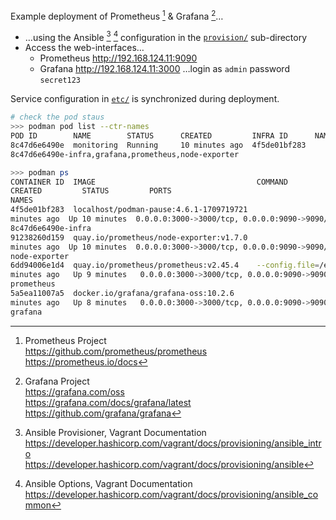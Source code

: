 Example deployment of Prometheus [^drUjk] &  Grafana [^ueDCq]…

- …using the Ansible [^p3z9q] [^RQw4w] configuration in the
  [`provision/`](`provision`) sub-directory
- Access the web-interfaces…
  - Prometheus <http://192.168.124.11:9090>
  - Grafana <http://192.168.124.11:3000> …login as `admin` password `secret123`

Service configuration in [`etc/`](`provision/files/etc`) is synchronized during
deployment.

```bash
# check the pod staus
>>> podman pod list --ctr-names
POD ID        NAME        STATUS      CREATED         INFRA ID      NAMES
8c47d6e6490e  monitoring  Running     10 minutes ago  4f5de01bf283
8c47d6e6490e-infra,grafana,prometheus,node-exporter

>>> podman ps
CONTAINER ID  IMAGE                                    COMMAND
CREATED         STATUS         PORTS
NAMES
4f5de01bf283  localhost/podman-pause:4.6.1-1709719721                        10
minutes ago  Up 10 minutes  0.0.0.0:3000->3000/tcp, 0.0.0.0:9090->9090/tcp
8c47d6e6490e-infra
91238260d159  quay.io/prometheus/node-exporter:v1.7.0                        10
minutes ago  Up 10 minutes  0.0.0.0:3000->3000/tcp, 0.0.0.0:9090->9090/tcp
node-exporter
6dd94006e1d4  quay.io/prometheus/prometheus:v2.45.4    --config.file=/et...  9
minutes ago   Up 9 minutes   0.0.0.0:3000->3000/tcp, 0.0.0.0:9090->9090/tcp
prometheus
5a5ea11007a5  docker.io/grafana/grafana-oss:10.2.6                           8
minutes ago   Up 8 minutes   0.0.0.0:3000->3000/tcp, 0.0.0.0:9090->9090/tcp
grafana
```

[^drUjk]: Prometheus Project  
<https://github.com/prometheus/prometheus>  
<https://prometheus.io/docs>

[^ueDCq]: Grafana Project  
<https://grafana.com/oss>  
<https://grafana.com/docs/grafana/latest>  
<https://github.com/grafana/grafana>

[^p3z9q]: Ansible Provisioner, Vagrant Documentation  
<https://developer.hashicorp.com/vagrant/docs/provisioning/ansible_intro>  
<https://developer.hashicorp.com/vagrant/docs/provisioning/ansible>

[^RQw4w]: Ansible Options, Vagrant Documentation  
<https://developer.hashicorp.com/vagrant/docs/provisioning/ansible_common>
